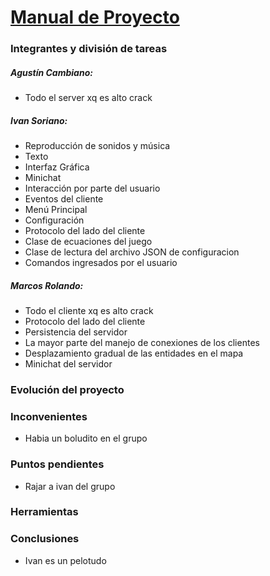 # <u>Manual de Proyecto</u>



### Integrantes y división de tareas

##### Agustín Cambiano:

- Todo el server xq es alto crack

##### Ivan Soriano:

- Reproducción de sonidos y música
- Texto
- Interfaz Gráfica
- Minichat
- Interacción por parte del usuario
- Eventos del cliente
- Menú Principal
- Configuración
- Protocolo del lado del cliente
- Clase de ecuaciones del juego
- Clase de lectura del archivo JSON de configuracion
- Comandos ingresados por el usuario

##### Marcos Rolando:

- Todo el cliente xq es alto crack
- Protocolo del lado del cliente
- Persistencia del servidor
- La mayor parte del manejo de conexiones de los clientes
- Desplazamiento gradual de las entidades en el mapa
- Minichat del servidor

### Evolución del proyecto

### Inconvenientes

- Habia un boludito en el grupo

### Puntos pendientes

- Rajar a ivan del grupo

### Herramientas

### Conclusiones

- Ivan es un pelotudo